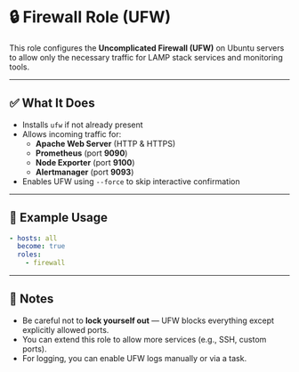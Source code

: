 # 🔒 Firewall Role (UFW)

This role configures the **Uncomplicated Firewall (UFW)** on Ubuntu servers to allow only the necessary traffic for LAMP stack services and monitoring tools.

---

## ✅ What It Does

- Installs `ufw` if not already present
- Allows incoming traffic for:
  - **Apache Web Server** (HTTP & HTTPS)
  - **Prometheus** (port **9090**)
  - **Node Exporter** (port **9100**)
  - **Alertmanager** (port **9093**)
- Enables UFW using `--force` to skip interactive confirmation

---

## 🚀 Example Usage

```yaml
- hosts: all
  become: true
  roles:
    - firewall
```
---

## 📝 Notes

- Be careful not to **lock yourself out** — UFW blocks everything except explicitly allowed ports.
- You can extend this role to allow more services (e.g., SSH, custom ports).
- For logging, you can enable UFW logs manually or via a task.
